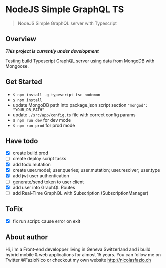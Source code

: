 # NodeJS Simple GraphQL TS
<blockquote>NodeJS Simple GraphQL server with Typescript</blockquote>

## Overview
***This project is currently under development***

Testing build Typescript GraphQL server using data from MongoDB with Mongoose.


## Get Started
- `$ npm install -g typescript tsc nodemon`
- `$ npm install`
- update MongoDB path into package.json script section `"mongod": "YOUR_DB_PATH"`
- update `./src/app/config.ts` file with correct config params
- `$ npm run dev` for dev mode
- `$ npm run prod` for prod mode

## Have todo
- [x] create build.prod
- [ ] create deploy script tasks
- [x] add todo.mutation
- [x] create user.model; user.queries; user.mutation; user.resolver; user.type
- [x] add jwt user authentication
- [ ] generate/send token to user client
- [x] add user into GraphQL Routes
- [ ] add Real-Time GraphQL with Subscription (SubscriptionManager)

## ToFix
- [x] fix run script: cause error on exit

## About author
Hi, i'm a Front-end developper living in Geneva Switzerland and i build hybrid mobile & web applications for almost 15 years. You can follow me on Twitter @FazioNico or checkout my own website http://nicolasfazio.ch
